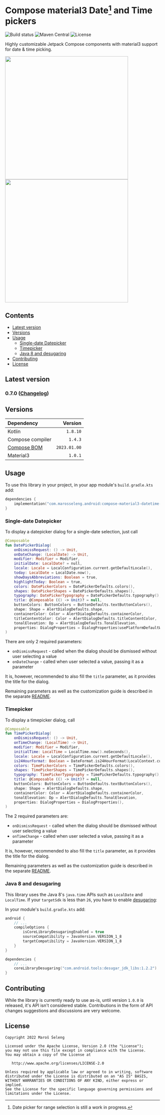 # Compose material3 Date[^1] and Time pickers

![Build status](https://github.com/marosseleng/compose-material3-datetime-pickers/actions/workflows/gradle.yml/badge.svg)
![Maven Central](https://img.shields.io/maven-central/v/com.marosseleng.android/compose-material3-datetime-pickers)
![License](https://img.shields.io/github/license/marosseleng/compose-material3-datetime-pickers)

Highly customizable Jetpack Compose components with material3 support for date & time picking.

<img src="docs/datepicker/resources/date-picker-dialog.png" height="400px"/><img src="docs/timepicker/resources/time-picker-dialog.png" height="400px"/>

## Contents
* [Latest version](#latest-version)
* [Versions](#versions)
* [Usage](#usage)
  * [Single-date Datepicker](#single-date-datepicker)
  * [Timepicker](#timepicker)
  * [Java 8 and desugaring](#java-8-and-desugaring)
* [Contributing](#contributing)
* [License](#license)

## Latest version

### 0.7.0 ([Changelog](https://github.com/marosseleng/compose-material3-datetime-pickers/compare/v0.6.2...v0.7.0))

## Versions
| Dependency                                                                                        |      Version |
|:--------------------------------------------------------------------------------------------------|-------------:|
| Kotlin                                                                                            |     `1.8.10` |
| Compose compiler                                                                                  |      `1.4.3` |
| [Compose BOM](https://maven.google.com/web/index.html?q=compose-bom#androidx.compose:compose-bom) | `2023.01.00` |
| Material3                                                                                         |      `1.0.1` |

## Usage
To use this library in your project, in your app module's `build.gradle.kts` add:

```kotlin
dependencies {
    implementation("com.marosseleng.android:compose-material3-datetime-pickers:<LATEST_VERSION>")
}
```

### Single-date Datepicker
To display a datepicker dialog for a single-date selection, just call
```kotlin
@Composable
fun DatePickerDialog(
    onDismissRequest: () -> Unit,
    onDateChange: (LocalDate) -> Unit,
    modifier: Modifier = Modifier,
    initialDate: LocalDate? = null,
    locale: Locale = LocalConfiguration.current.getDefaultLocale(),
    today: LocalDate = LocalDate.now(),
    showDaysAbbreviations: Boolean = true,
    highlightToday: Boolean = true,
    colors: DatePickerColors = DatePickerDefaults.colors(),
    shapes: DatePickerShapes = DatePickerDefaults.shapes(),
    typography: DatePickerTypography = DatePickerDefaults.typography(),
    title: @Composable (() -> Unit)? = null,
    buttonColors: ButtonColors = ButtonDefaults.textButtonColors(),
    shape: Shape = AlertDialogDefaults.shape,
    containerColor: Color = AlertDialogDefaults.containerColor,
    titleContentColor: Color = AlertDialogDefaults.titleContentColor,
    tonalElevation: Dp = AlertDialogDefaults.TonalElevation,
    properties: DialogProperties = DialogProperties(usePlatformDefaultWidth = false),
)
```
There are only 2 required parameters:
* `onDismissRequest` - called when the dialog should be dismissed without user selecting a value
* `onDateChange` - called when user selected a value, passing it as a parameter

It is, however, recommended to also fill the `title` parameter, as it provides the title for the dialog.

Remaining parameters as well as the customization guide is described in the separate [README](docs/datepicker/README.md).

### Timepicker
To display a timepicker dialog, call
```kotlin
@Composable
fun TimePickerDialog(
    onDismissRequest: () -> Unit,
    onTimeChange: (LocalTime) -> Unit,
    modifier: Modifier = Modifier,
    initialTime: LocalTime = LocalTime.now().noSeconds(),
    locale: Locale = LocalConfiguration.current.getDefaultLocale(),
    is24HourFormat: Boolean = DateFormat.is24HourFormat(LocalContext.current),
    colors: TimePickerColors = TimePickerDefaults.colors(),
    shapes: TimePickerShapes = TimePickerDefaults.shapes(),
    typography: TimePickerTypography = TimePickerDefaults.typography(),
    title: @Composable (() -> Unit)? = null,
    buttonColors: ButtonColors = ButtonDefaults.textButtonColors(),
    shape: Shape = AlertDialogDefaults.shape,
    containerColor: Color = AlertDialogDefaults.containerColor,
    tonalElevation: Dp = AlertDialogDefaults.TonalElevation,
    properties: DialogProperties = DialogProperties(),
)
```
The 2 required parameters are:
* `onDismissRequest` - called when the dialog should be dismissed without user selecting a value
* `onTimeChange` - called when user selected a value, passing it as a parameter

It is, however, recommended to also fill the `title` parameter, as it provides the title for the dialog.

Remaining parameters as well as the customization guide is described in the separate [README](docs/timepicker/README.md).

### Java 8 and desugaring
This library uses the Java 8's `java.time` APIs such as `LocalDate` and `LocalTime`. If your `targetSdk` is less than `26`, you have to enable [desugaring](https://developer.android.com/studio/write/java8-support#library-desugaring):

In your module's `build.gradle.kts` add:
```kotlin
android {
    // ...
    compileOptions {
        isCoreLibraryDesugaringEnabled = true
        sourceCompatibility = JavaVersion.VERSION_1_8
        targetCompatibility = JavaVersion.VERSION_1_8
    }
}

dependencies {
    // ...
    coreLibraryDesugaring("com.android.tools:desugar_jdk_libs:1.2.2")
}
```

## Contributing
While the library is currently ready to use as-is, until version `1.0.0` is released, it's API isn't considered stable. Contributions in the form of API changes suggestions and discussions are very welcome. 

## License
```
Copyright 2022 Maroš Šeleng

Licensed under the Apache License, Version 2.0 (the "License");
you may not use this file except in compliance with the License.
You may obtain a copy of the License at

   http://www.apache.org/licenses/LICENSE-2.0

Unless required by applicable law or agreed to in writing, software
distributed under the License is distributed on an "AS IS" BASIS,
WITHOUT WARRANTIES OR CONDITIONS OF ANY KIND, either express or implied.
See the License for the specific language governing permissions and
limitations under the License.
```


[^1]: Date picker for range selection is still a work in progress.